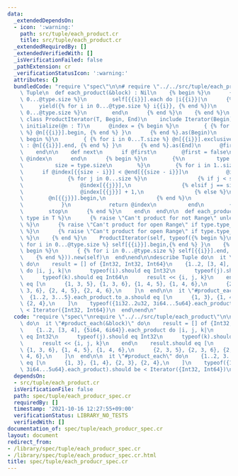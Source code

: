 ```yaml
---
data:
  _extendedDependsOn:
  - icon: ':warning:'
    path: src/tuple/each_product.cr
    title: src/tuple/each_product.cr
  _extendedRequiredBy: []
  _extendedVerifiedWith: []
  _isVerificationFailed: false
  _pathExtension: cr
  _verificationStatusIcon: ':warning:'
  attributes: {}
  bundledCode: "require \"spec\"\n\n# require \"../../src/tuple/each_product\"\nstruct\
    \ Tuple\n  def each_product(&block) : Nil\n    {% begin %}\n      {% for i in\
    \ 0...@type.size %}\n        self[{{i}}].each do |i{{i}}|\n      {% end %}\n \
    \     yield({% for i in 0...@type.size %} i{{i}}, {% end %})\n      {% for i in\
    \ 0...@type.size %}\n        end\n      {% end %}\n    {% end %}\n  end\n\n  private\
    \ class ProductIterator(T, Begin, End)\n    include Iterator(Begin)\n\n    def\
    \ initialize(@n : T)\n      @index = {% begin %}\n        { {% for i in 0...T.size\
    \ %} @n[{{i}}].begin, {% end %} }\n      {% end %}.as(Begin)\n      @end = {%\
    \ begin %}\n        { {% for i in 0...T.size %} @n[{{i}}].exclusive? ? @n[{{i}}].end.pred\
    \ : @n[{{i}}].end, {% end %} }\n      {% end %}.as(End)\n      @first = true\n\
    \    end\n\n    def next\n      if @first\n        @first = false\n        return\
    \ @index\n      end\n      {% begin %}\n        {%\n          type = @type.type_vars[0]\n\
    \          size = type.size\n        %}\n        {% for i in 1..size %}\n    \
    \      if @index[{{size - i}}] < @end[{{size - i}}]\n            @index = {\n\
    \              {% for j in 0...size %}\n                {% if j < size - i %}\n\
    \                  @index[{{j}}],\n                {% elsif j == size - i %}\n\
    \                  @index[{{j}}] + 1,\n                {% else %}\n          \
    \        @n[{{j}}].begin,\n                {% end %}\n              {% end %}\n\
    \            }\n            return @index\n          end\n        {% end %}\n\
    \        stop\n      {% end %}\n    end\n  end\n\n  def each_product\n    {% for\
    \ type in T %}\n      {% raise \"Can't product for not Range\" unless type < Range\
    \ %}\n      {% raise \"Can't product for open Range\" if type.type_vars[0].nilable?\
    \ %}\n      {% raise \"Can't product for open Range\" if type.type_vars[1].nilable?\
    \ %}\n    {% end %}\n    ProductIterator(self, typeof({% begin %}\n      { {%\
    \ for i in 0...@type.size %} self[{{i}}].begin,{% end %} }\n    {% end %}), typeof({%\
    \ begin %}\n      { {% for i in 0...@type.size %} self[{{i}}].end, {% end %} }\n\
    \    {% end %})).new(self)\n  end\nend\n\ndescribe Tuple do\n  it \"#product_each(&block)\"\
    \ do\n    result = [] of {Int32, Int32, Int64}\n    {1..2, [3, 4], {5i64, 6i64}}.each_product\
    \ do |i, j, k|\n      typeof(i).should eq Int32\n      typeof(j).should eq Int32\n\
    \      typeof(k).should eq Int64\n      result << {i, j, k}\n    end\n    result.should\
    \ eq [\n      {1, 3, 5}, {1, 3, 6}, {1, 4, 5}, {1, 4, 6},\n      {2, 3, 5}, {2,\
    \ 3, 6}, {2, 4, 5}, {2, 4, 6},\n    ]\n  end\n\n  it \"#product_each\" do\n  \
    \  {1..2, 3...5}.each_product.to_a.should eq [\n      {1, 3}, {1, 4}, {2, 3},\
    \ {2, 4},\n    ]\n    typeof({1i32..2u32, 3i64...5u64}.each_product).should be\
    \ < Iterator({Int32, Int64})\n  end\nend\n"
  code: "require \"spec\"\nrequire \"../../src/tuple/each_product\"\n\ndescribe Tuple\
    \ do\n  it \"#product_each(&block)\" do\n    result = [] of {Int32, Int32, Int64}\n\
    \    {1..2, [3, 4], {5i64, 6i64}}.each_product do |i, j, k|\n      typeof(i).should\
    \ eq Int32\n      typeof(j).should eq Int32\n      typeof(k).should eq Int64\n\
    \      result << {i, j, k}\n    end\n    result.should eq [\n      {1, 3, 5},\
    \ {1, 3, 6}, {1, 4, 5}, {1, 4, 6},\n      {2, 3, 5}, {2, 3, 6}, {2, 4, 5}, {2,\
    \ 4, 6},\n    ]\n  end\n\n  it \"#product_each\" do\n    {1..2, 3...5}.each_product.to_a.should\
    \ eq [\n      {1, 3}, {1, 4}, {2, 3}, {2, 4},\n    ]\n    typeof({1i32..2u32,\
    \ 3i64...5u64}.each_product).should be < Iterator({Int32, Int64})\n  end\nend\n"
  dependsOn:
  - src/tuple/each_product.cr
  isVerificationFile: false
  path: spec/tuple/each_producr_spec.cr
  requiredBy: []
  timestamp: '2021-10-16 12:27:55+09:00'
  verificationStatus: LIBRARY_NO_TESTS
  verifiedWith: []
documentation_of: spec/tuple/each_producr_spec.cr
layout: document
redirect_from:
- /library/spec/tuple/each_producr_spec.cr
- /library/spec/tuple/each_producr_spec.cr.html
title: spec/tuple/each_producr_spec.cr
---
```

